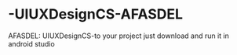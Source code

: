 # -UIUXDesignCS-AFASDEL
AFASDEL: UIUXDesignCS-to your project just download and run it in android studio 
